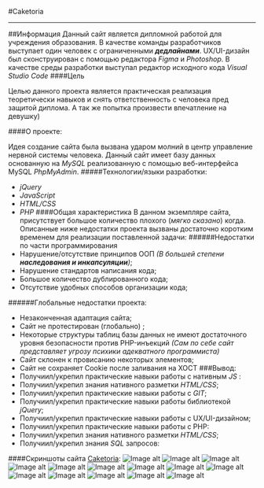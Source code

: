 #Caketoria 
___
##Информация
Данный сайт является дипломной работой для учреждения образования. 
В качестве команды разработчиков выступает один человек с ограниченными ***дедлайнами***. UX/UI-дизайн был сконструирован с помощью редактора *Figma* и *Photoshop*. В качестве среды разработки выступал редактор исходного кода *Visual Studio Code*
####Цель

Целью данного проекта является практическая реализация теоретически навыков и снять ответственность с человека пред защитой диплома. А так же попытка произвести впечатление на девушку)

####О проекте: 

Идея создание сайта была вызвана ударом молний в центр управление нервной системы человека.
Данный сайт имеет базу данных основанную на *MySQL* реализованную с помощью веб-интерфейса MySQL *PhpMyAdmin*.
#####Технологии/языки разработки:
* *jQuery*
* *JavaScript*
* *HTML/CSS*
* *PHP*
####Общая характеристика 
В данном экземпляре сайта, присутствует большое количество плохого (*мягко сказано*) когда. 
Описанные ниже недостатки проекта вызваны достаточно коротким временем для реализации поставленной задачи:
######Недостатки по части программирования
* Нарушение/отсутствие принципов ООП *(В большей степени ***наследования и инкапсуляции***)*;
* Нарушение стандартов написания кода;
* Большое количество дублированного кода;
* Отсутствие удобных способов организации кода;

######Глобальные недостатки проекта:
* Незаконченная адаптация сайта;
* Сайт не протестирован (глобально) ;
* Некоторые структуры таблиц базы данных не имеют достаточного уровня безопасности против PHP-инъекций *(Сам по себе сайт представляет угрозу психики адекватного программиста)*
* Сайт склонен к провисанию некоторых элементов;
* Сайт не сохраняет Cookie после заливания на ХОСТ
###Вывод:
* Получиил/укрепил практические навыки работы с нативным *JS* :
* Получиил/укрепил знания нативного разметки *HTML/CSS*;
* Получиил/укрепил практические навыки работы с *GIT*;
* Получиил/укрепил практические навыки работы библиотекой *jQuery*;
* Получиил/укрепил практические навыки работы с UX/UI-дизайном;
* Получиил/укрепил практические навыки работы с PHP:
* Получиил/укрепил знания нативного разметки *HTML/CSS*;
* Получиил/укрепил знания *SQL* запросов:



####Скриншоты сайта [Caketoria](http://r29292ne.beget.tech/):
![Image alt](/Readme/Website/1.jpg)
![Image alt](/Readme/Website/2.jpg)
![Image alt](/Readme/Website/3.jpg)
![Image alt](/Readme/Website/4.jpg)
![Image alt](/Readme/Website/5.jpg)
![Image alt](/Readme/Website/6.jpg)
![Image alt](/Readme/Website/7.jpg)
![Image alt](/Readme/Website/8.jpg)
![Image alt](/Readme/Website/9.jpg)
![Image alt](/Readme/Website/10.jpg)
![Image alt](/Readme/Website/11.jpg)
![Image alt](/Readme/Website/12.jpg)
![Image alt](/Readme/Website/13.jpg)
![Image alt](/Readme/Website/14.jpg)